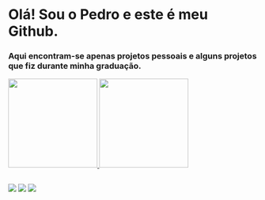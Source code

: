 # Olá! Sou o Pedro e este é meu Github.
### Aqui encontram-se apenas projetos pessoais e alguns projetos que fiz durante minha graduação.
<div>
  <a href="https://github.com/pedrorossato">
  <img height="180em" src="https://github-readme-stats.vercel.app/api?username=pedrorossato&show_icons=true&theme=dark&include_all_commits=true&count_private=true"/>
  <img height="180em" src="https://github-readme-stats.vercel.app/api/top-langs/?username=pedrorossato&layout=compact&langs_count=10&theme=dark"/>
</div>

  ##
 
<div> 
  <a href="https://instagram.com/phvrossato" target="_blank"><img src="https://img.shields.io/badge/-Instagram-%23E4405F?style=for-the-badge&logo=instagram&logoColor=white" target="_blank"></a>
  <a href = "mailto:phvrossato@gmail.com"><img src="https://img.shields.io/badge/-Gmail-%23333?style=for-the-badge&logo=gmail&logoColor=white" target="_blank"></a>
  <a href="https://www.linkedin.com/in/phvrossato/" target="_blank"><img src="https://img.shields.io/badge/-LinkedIn-%230077B5?style=for-the-badge&logo=linkedin&logoColor=white" target="_blank"></a> 




  </div>
